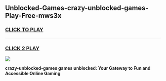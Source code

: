 
## Unblocked-Games-crazy-unblocked-games-Play-Free-mws3x
<h3>
<a href="https://premium76.site?title=crazy-unblocked-games&ref=17A">CLICK TO PLAY</a></h3>
<hr>

<h3>
<a href="https://premium76.site?title=crazy-unblocked-games&ref=17A">CLICK 2 PLAY</a>
  
</h3>

<a href="https://premium76.site?title=crazy-unblocked-games&ref=17A"><img src="https://clearcache.store/games.png"></a>


**crazy-unblocked-games games unblocked: Your Gateway to Fun and Accessible Online Gaming**
